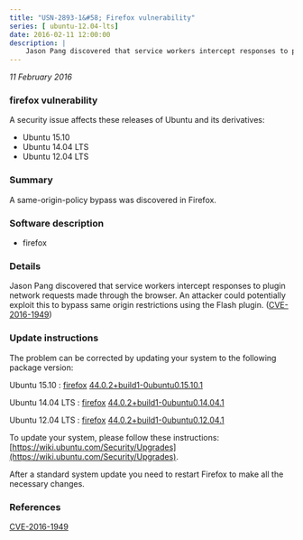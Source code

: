```yaml
---
title: "USN-2893-1&#58; Firefox vulnerability"
series: [ ubuntu-12.04-lts]
date: 2016-02-11 12:00:00
description: |
    Jason Pang discovered that service workers intercept responses to plugin network requests made through the browser. An attacker could potentially exploit this to bypass same origin restrictions using the Flash plugin. ([CVE-2016-1949](http://people.ubuntu.com/~ubuntu-security/cve/CVE-2016-1949)) 
--- 
```

 
 

*11 February 2016*

### firefox vulnerability

A security issue affects these releases of Ubuntu and its derivatives:

* Ubuntu 15.10
* Ubuntu 14.04 LTS
* Ubuntu 12.04 LTS

### Summary

A same-origin-policy bypass was discovered in Firefox. 

### Software description

* firefox 

### Details

Jason Pang discovered that service workers intercept responses to plugin network requests made through the browser. An attacker could potentially exploit this to bypass same origin restrictions using the Flash plugin. ([CVE-2016-1949](http://people.ubuntu.com/~ubuntu-security/cve/CVE-2016-1949)) 

### Update instructions

The problem can be corrected by updating your system to the following package version:

Ubuntu 15.10
 : [firefox](https://launchpad.net/ubuntu/+source/firefox) <span> [44.0.2+build1-0ubuntu0.15.10.1](https://launchpad.net/ubuntu/+source/firefox/44.0.2+build1-0ubuntu0.15.10.1) </span> 

Ubuntu 14.04 LTS
 : [firefox](https://launchpad.net/ubuntu/+source/firefox) <span> [44.0.2+build1-0ubuntu0.14.04.1](https://launchpad.net/ubuntu/+source/firefox/44.0.2+build1-0ubuntu0.14.04.1) </span> 

Ubuntu 12.04 LTS
 : [firefox](https://launchpad.net/ubuntu/+source/firefox) <span> [44.0.2+build1-0ubuntu0.12.04.1](https://launchpad.net/ubuntu/+source/firefox/44.0.2+build1-0ubuntu0.12.04.1) </span> 

To update your system, please follow these instructions: [https://wiki.ubuntu.com/Security/Upgrades](https://wiki.ubuntu.com/Security/Upgrades).

After a standard system update you need to restart Firefox to make all the necessary changes. 

### References

 
 [CVE-2016-1949](http://people.ubuntu.com/~ubuntu-security/cve/CVE-2016-1949)
 

